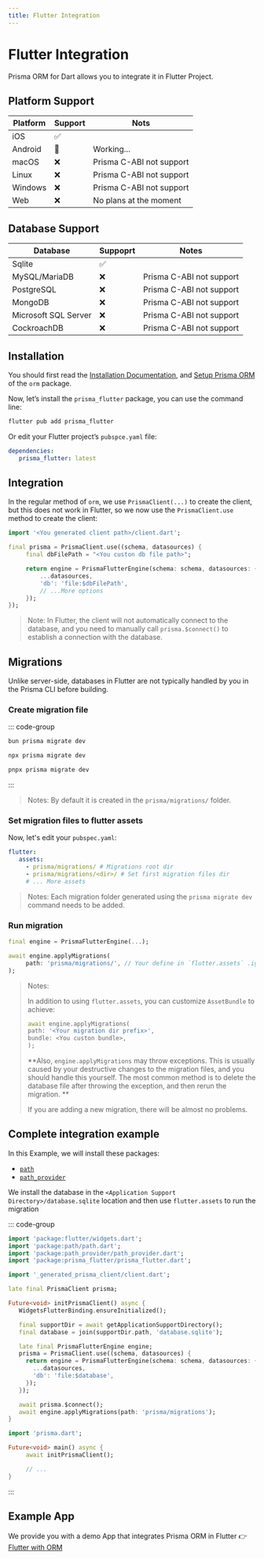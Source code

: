 ```yaml
---
title: Flutter Integration
---
```


# Flutter Integration

Prisma ORM for Dart allows you to integrate it in Flutter Project.

## Platform Support

| Platform | Support | Nots |
|------|------|------|
| iOS | ✅ | |
| Android | 🚧 | Working... |
| macOS | ❌ | Prisma C-ABI not support |
| Linux | ❌ | Prisma C-ABI not support |
| Windows | ❌ | Prisma C-ABI not support |
| Web | ❌ | No plans at the moment |

## Database Support

| Database | Suppoprt | Notes |
|------|------|------|
| Sqlite | ✅ | |
| MySQL/MariaDB | ❌ | Prisma C-ABI not support |
| PostgreSQL | ❌ | Prisma C-ABI not support |
| MongoDB | ❌ | Prisma C-ABI not support |
| Microsoft SQL Server | ❌ | Prisma C-ABI not support |
| CockroachDB | ❌ | Prisma C-ABI not support |

## Installation

You should first read the [Installation Documentation](./index.md#installation), and [Setup Prisma ORM](./setup.md) of the `orm` package.

Now, let’s install the `prisma_flutter` package, you can use the command line:

```bash
flutter pub add prisma_flutter
```

Or edit your Flutter project’s `pubspce.yaml` file:

```yaml
dependencies:
   prisma_flutter: latest
```

## Integration

In the regular method of `orm`, we use `PrismaClient(...)` to create the client, but this does not work in Flutter, so we now use the `PrismaClient.use` method to create the client:

```dart
import '<You generated client path>/client.dart';

final prisma = PrismaClient.use((schema, datasources) {
     final dbFilePath = "<You custon db file path>";

     return engine = PrismaFlutterEngine(schema: schema, datasources: {
         ...datasources,
         'db': 'file:$dbFilePath',
         // ...More options
     });
});
```

> Note: In Flutter, the client will not automatically connect to the database, and you need to manually call `prisma.$connect()` to establish a connection with the database.

## Migrations

Unlike server-side, databases in Flutter are not typically handled by you in the Prisma CLI before building.

### Create migration file

::: code-group

```bash [Bun.js]
bun prisma migrate dev
```

```bash [NPM]
npx prisma migrate dev
```

```bash [pnpm]
pnpx prisma migrate dev
```

:::

> Notes: By default it is created in the `prisma/migrations/` folder.

### Set migration files to flutter assets

Now, let's edit your `pubspec.yaml`:

```yaml
flutter:
   assets:
     - prisma/migrations/ # Migrations root dir
     - prisma/migrations/<dir>/ # Set first migration files dir
     # ... More assets
```

> Notes: Each migration folder generated using the `prisma migrate dev` command needs to be added.

### Run migration

```dart
final engine = PrismaFlutterEngine(...);

await engine.applyMigrations(
     path: 'prisma/migrations/', // Your define in `flutter.assets` .igrations root dir
);
```

> Notes:
>
> In addition to using `flutter.assets`, you can customize `AssetBundle` to achieve:
> ```dart
> await engine.applyMigrations(
> path: '<Your migration dir prefix>',
> bundle: <You custon bundle>,
> );
> ```
>
> **Also, `engine.applyMigrations` may throw exceptions. This is usually caused by your destructive changes to the migration files, and you should handle this yourself. The most common method is to delete the database file after throwing the exception, and then rerun the migration. **
>
> If you are adding a new migration, there will be almost no problems.

## Complete integration example

In this Example, we will install these packages:

- [`path`](https://pub.dev/packages/path)
- [`path_provider`](https://pub.dev/packages/path_provider)

We install the database in the `<Application Support Directory>/database.sqlite` location and then use `flutter.assets` to run the migration

::: code-group

```dart [lib/prisma.dart]
import 'package:flutter/widgets.dart';
import 'package:path/path.dart';
import 'package:path_provider/path_provider.dart';
import 'package:prisma_flutter/prisma_flutter.dart';

import '_generated_prisma_client/client.dart';

late final PrismaClient prisma;

Future<void> initPrismaClient() async {
   WidgetsFlutterBinding.ensureInitialized();

   final supportDir = await getApplicationSupportDirectory();
   final database = join(supportDir.path, 'database.sqlite');

   late final PrismaFlutterEngine engine;
   prisma = PrismaClient.use((schema, datasources) {
     return engine = PrismaFlutterEngine(schema: schema, datasources: {
       ...datasources,
       'db': 'file:$database',
     });
   });

   await prisma.$connect();
   await engine.applyMigrations(path: 'prisma/migrations');
}
```

```dart [lib/main.dart]
import 'prisma.dart';

Future<void> main() async {
     await initPrismaClient();

     // ...
}
```

:::

## Example App

We provide you with a demo App that integrates Prisma ORM in Flutter 👉 [Flutter with ORM](https://github.com/medz/prisma-dart/tree/main/examples/flutter_with_orm)
